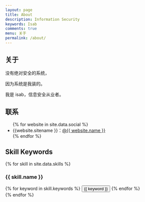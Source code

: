 ```yaml
---
layout: page
title: About
description: Information Security
keywords: Isab
comments: true
menu: 关于
permalink: /about/
---
```


## 关于

没有绝对安全的系统，

因为系统是我装的。

我是 isab，信息安全从业者。

## 联系

<ul>
{% for website in site.data.social %}
<li>{{website.sitename }}：<a href="{{ website.url }}" target="_blank">@{{ website.name }}</a></li>
{% endfor %}
</ul>


## Skill Keywords

{% for skill in site.data.skills %}
### {{ skill.name }}
<div class="btn-inline">
{% for keyword in skill.keywords %}
<button class="btn btn-outline" type="button">{{ keyword }}</button>
{% endfor %}
</div>
{% endfor %}

